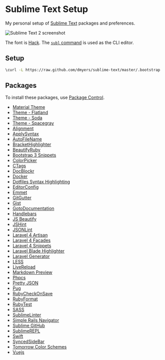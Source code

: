 # Sublime Text Setup

My personal setup of [Sublime Text](http://sublimetext.com) packages and preferences.

![Sublime Text 2 screenshot](https://raw.github.com/dmyers/sublime-text/master/screenshot.png)

The font is [Hack](https://github.com/chrissimpkins/Hack). The [`subl` command](http://www.sublimetext.com/docs/2/osx_command_line.html) is used as the CLI editor.

## Setup

```bash
\curl -L https://raw.github.com/dmyers/sublime-text/master/.bootstrap | bash
```

## Packages

To install these packages, use [Package Control](https://sublime.wbond.net).

* [Material Theme](https://github.com/equinusocio/material-theme)
* [Theme - Flatland](https://github.com/thinkpixellab/flatland)
* [Theme - Soda](https://github.com/buymeasoda/soda-theme)
* [Theme - Spacegray](https://github.com/kkga/spacegray)
* [Alignment](https://github.com/wbond/sublime_alignment)
* [ApplySyntax](https://github.com/facelessuser/ApplySyntax)
* [AutoFileName](https://github.com/BoundInCode/AutoFileName)
* [BracketHighlighter](https://github.com/facelessuser/BracketHighlighter)
* [BeautifyRuby](https://github.com/CraigWilliams/BeautifyRuby)
* [Bootstrap 3 Snippets](https://github.com/JasonMortonNZ/bs3-sublime-plugin)
* [ColorPicker](https://github.com/weslly/ColorPicker)
* [CTags](https://github.com/SublimeText/CTags)
* [DocBlockr](https://github.com/spadgos/sublime-jsdocs)
* [Docker](https://github.com/asbjornenge/Docker.tmbundle)
* [Dotfiles Syntax Highlighting](https://github.com/mattbanks/dotfiles-syntax-highlighting-st2)
* [EditorConfig](https://github.com/sindresorhus/editorconfig-sublime)
* [Emmet](https://github.com/sergeche/emmet-sublime)
* [GitGutter](https://github.com/jisaacks/GitGutter)
* [Gist](https://github.com/condemil/Gist)
* [GotoDocumentation](https://github.com/kemayo/sublime-text-2-goto-documentation)
* [Handlebars](https://github.com/daaain/Handlebars)
* [JS Beautify](https://github.com/enginespot/js-beautify-sublime)
* [JSHint](https://github.com/uipoet/sublime-jshint)
* [JSONLint](https://bitbucket.org/hmml/jsonlint)
* [Laravel 4 Artisan](https://github.com/evgeny-golubev/Laravel-4-Artisan)
* [Laravel 4 Facades](https://github.com/stidges/Laravel-Facades-for-ST)
* [Laravel 4 Snippets](https://github.com/bliker/laravel4-snippets)
* [Laravel Blade Highlighter](https://github.com/Medalink/laravel-blade)
* [Laravel Generator](https://github.com/gnarula/sublime-laravelgenerator)
* [LESS](https://github.com/danro/LESS-sublime)
* [LiveReload](https://github.com/dz0ny/LiveReload-sublimetext2)
* [Markdown Preview](https://github.com/revolunet/sublimetext-markdown-preview)
* [Phpcs](https://github.com/benmatselby/sublime-phpcs)
* [Pretty JSON](https://github.com/dzhibas/SublimePrettyJson)
* [Pug](https://github.com/davidrios/pug-tmbundle)
* [RubyCheckOnSave](https://github.com/edgar/RubyCheckOnSave)
* [RubyFormat](https://github.com/zmbacker/RubyFormat)
* [RubyTest](https://github.com/maltize/sublime-text-2-ruby-tests)
* [SASS](https://github.com/nathos/sass-textmate-bundle)
* [SublimeLinter](https://github.com/SublimeLinter/SublimeLinter-for-ST2)
* [Simple Rails Navigator](https://github.com/noklesta/SublimeRailsNav)
* [Sublime GitHub](https://github.com/bgreenlee/sublime-github)
* [SublimeREPL](https://github.com/wuub/SublimeREPL)
* [Swift](https://github.com/quiqueg/Swift-Sublime-Package)
* [SyncedSideBar](https://github.com/sobstel/SyncedSideBar)
* [Tomorrow Color Schemes](https://github.com/theymaybecoders/sublime-tomorrow-theme)
* [Vuejs](https://github.com/BrainBuzzer/vuejs-sublime-complete)
